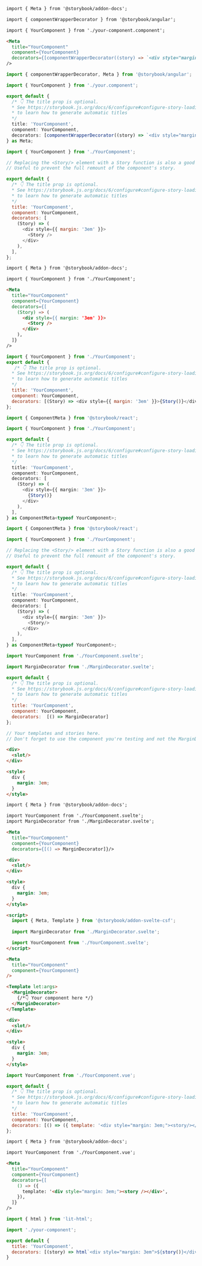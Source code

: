 ```md filename="YourComponent.stories.mdx" renderer="angular" language="mdx"
import { Meta } from '@storybook/addon-docs';

import { componentWrapperDecorator } from '@storybook/angular';

import { YourComponent } from './your-component.component';

<Meta
  title="YourComponent"
  component={YourComponent}
  decorators={[componentWrapperDecorator((story) => `<div style="margin: 3em">${story}</div>`)]}
/>
```
```ts filename="YourComponent.stories.ts" renderer="angular" language="ts"
import { componentWrapperDecorator, Meta } from '@storybook/angular';

import { YourComponent } from './your.component';

export default {
  /* 👇 The title prop is optional.
  * See https://storybook.js.org/docs/6/configure#configure-story-loading
  * to learn how to generate automatic titles
  */
  title: 'YourComponent',
  component: YourComponent,
  decorators: [componentWrapperDecorator((story) => `<div style="margin: 3em">${story}</div>`)],
} as Meta;
```
```js filename="YourComponent.stories.js|jsx" renderer="react" language="js" tabTitle="story-component-js"
import { YourComponent } from './YourComponent';

// Replacing the <Story/> element with a Story function is also a good way of writing decorators.
// Useful to prevent the full remount of the component's story.

export default {
  /* 👇 The title prop is optional.
  * See https://storybook.js.org/docs/6/configure#configure-story-loading
  * to learn how to generate automatic titles
  */
  title: 'YourComponent',
  component: YourComponent,
  decorators: [
    (Story) => (
      <div style={{ margin: '3em' }}>
        <Story />
      </div>
    ),
  ],
};
```
```md filename="YourComponent.stories.mdx" renderer="react" language="mdx"
import { Meta } from '@storybook/addon-docs';

import { YourComponent } from './YourComponent';

<Meta
  title="YourComponent"
  component={YourComponent}
  decorators={[
    (Story) => (
      <div style={{ margin: '3em' }}>
        <Story />
      </div>
    ),
  ]}
/>
```
```js filename="YourComponent.stories.js|jsx" renderer="react" language="js" tabTitle="story-function-js"
import { YourComponent } from './YourComponent';
export default {
   /* 👇 The title prop is optional.
  * See https://storybook.js.org/docs/6/configure#configure-story-loading
  * to learn how to generate automatic titles
  */
  title: 'YourComponent',
  component: YourComponent,
  decorators: [(Story) => <div style={{ margin: '3em' }}>{Story()}</div>],
};
```
```ts filename="YourComponent.stories.ts|tsx" renderer="react" language="ts" tabTitle="story-function-ts"
import { ComponentMeta } from '@storybook/react';

import { YourComponent } from './YourComponent';

export default {
  /* 👇 The title prop is optional.
  * See https://storybook.js.org/docs/6/configure#configure-story-loading
  * to learn how to generate automatic titles
  */
  title: 'YourComponent',
  component: YourComponent,
  decorators: [
    (Story) => (
      <div style={{ margin: '3em' }}>
        {Story()}
      </div>
    ),
  ],
} as ComponentMeta<typeof YourComponent>;
```
```ts filename="YourComponent.stories.ts|tsx" renderer="react" language="ts" tabTitle="story-component-ts"
import { ComponentMeta } from '@storybook/react';

import { YourComponent } from './YourComponent';

// Replacing the <Story/> element with a Story function is also a good way of writing decorators.
// Useful to prevent the full remount of the component's story.

export default {
  /* 👇 The title prop is optional.
  * See https://storybook.js.org/docs/6/configure#configure-story-loading
  * to learn how to generate automatic titles
  */
  title: 'YourComponent',
  component: YourComponent,
  decorators: [
    (Story) => (
      <div style={{ margin: '3em' }}>
        <Story/>
      </div>
    ),
  ],
} as ComponentMeta<typeof YourComponent>;
```
```js filename="YourComponent.stories.js" renderer="svelte" language="js" tabTitle="story"
import YourComponent from './YourComponent.svelte';

import MarginDecorator from './MarginDecorator.svelte';

export default {
  /* 👇 The title prop is optional.
  * See https://storybook.js.org/docs/6/configure#configure-story-loading
  * to learn how to generate automatic titles
  */
  title: 'YourComponent',
  component: YourComponent,
  decorators:  [() => MarginDecorator]
};

// Your templates and stories here. 
// Don't forget to use the component you're testing and not the MarginDecorator component
```
```html filename="MarginDecorator.svelte" renderer="svelte" language="js" tabTitle="decorator-component"
<div>
  <slot/>
</div>

<style>
  div { 
    margin: 3em;
  }
</style>
```
```md filename="YourComponent.stories.mdx" renderer="svelte" language="mdx" tabTitle="story"
import { Meta } from '@storybook/addon-docs';

import YourComponent from './YourComponent.svelte';
import MarginDecorator from './MarginDecorator.svelte';

<Meta 
  title="YourComponent"
  component={YourComponent} 
  decorators={[() => MarginDecorator]}/>
```
```html filename="MarginDecorator.svelte" renderer="svelte" language="mdx" tabTitle="decorator-component"
<div>
  <slot/>
</div>

<style>
  div { 
    margin: 3em;
  }
</style>
```
```html filename="YourComponent.stories.svelte" renderer="svelte" language="ts" tabTitle="native-format"
<script>
  import { Meta, Template } from '@storybook/addon-svelte-csf';
  
  import MarginDecorator from './MarginDecorator.svelte';

  import YourComponent from './YourComponent.svelte';
</script>

<Meta
  title="YourComponent"
  component={YourComponent}
/>

<Template let:args>
  <MarginDecorator>
    {/*👇 Your component here */}
  </MarginDecorator>
</Template>
```
```html filename="MarginDecorator.svelte" renderer="svelte" language="ts" tabTitle="decorator-component"
<div>
  <slot/>
</div>

<style>
  div { 
    margin: 3em;
  }
</style>
```
```js filename="YourComponent.stories.js" renderer="vue" language="js"
import YourComponent from './YourComponent.vue';

export default {
  /* 👇 The title prop is optional.
  * See https://storybook.js.org/docs/6/configure#configure-story-loading
  * to learn how to generate automatic titles
  */
  title: 'YourComponent',
  component: YourComponent,
  decorators: [() => ({ template: '<div style="margin: 3em;"><story/></div>' })],
};
```
```md filename="YourComponent.stories.mdx" renderer="vue" language="mdx"
import { Meta } from '@storybook/addon-docs';

import YourComponent from './YourComponent.vue';

<Meta
  title="YourComponent"
  component={YourComponent}
  decorators={[
    () => ({
      template: '<div style="margin: 3em;"><story /></div>',
    }),
  ]}
/>
```
```js filename="your-component.stories.js" renderer="web-components" language="js"
import { html } from 'lit-html';

import './your-component';

export default {
  title: 'YourComponent',
  decorators: [(story) => html`<div style="margin: 3em">${story()}</div>`],
}
```
